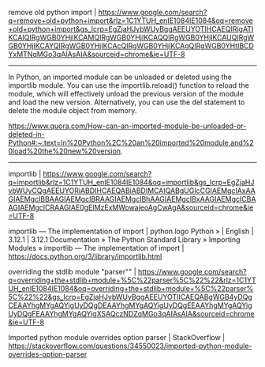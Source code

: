 remove old python import | https://www.google.com/search?q=remove+old+python+import&rlz=1C1YTUH_enIE1084IE1084&oq=remove+old+python+import&gs_lcrp=EgZjaHJvbWUyBggAEEUYOTIHCAEQIRigATIKCAIQIRgWGB0YHjIKCAMQIRgWGB0YHjIKCAQQIRgWGB0YHjIKCAUQIRgWGB0YHjIKCAYQIRgWGB0YHjIKCAcQIRgWGB0YHjIKCAgQIRgWGB0YHtIBCDYxMTNqMGo3qAIAsAIA&sourceid=chrome&ie=UTF-8

____

In Python, an imported module can be unloaded or deleted using the importlib module. You can use the importlib.reload() function to reload the module, which will effectively unload the previous version of the module and load the new version. Alternatively, you can use the del statement to delete the module object from memory.

https://www.quora.com/How-can-an-imported-module-be-unloaded-or-deleted-in-Python#:~:text=In%20Python%2C%20an%20imported%20module,and%20load%20the%20new%20version.

____

importlib | https://www.google.com/search?q=importlib&rlz=1C1YTUH_enIE1084IE1084&oq=importlib&gs_lcrp=EgZjaHJvbWUyCQgAEEUYORiABDIHCAEQABiABDIMCAIQABgUGIcCGIAEMgcIAxAAGIAEMgcIBBAAGIAEMgcIBRAAGIAEMgcIBhAAGIAEMgcIBxAAGIAEMgcICBAAGIAEMgcICRAAGIAE0gEIMzExMWowajeoAgCwAgA&sourceid=chrome&ie=UTF-8

importlib — The implementation of import | python logo Python » | English | 3.12.1 |
 3.12.1 Documentation » The Python Standard Library » Importing Modules » importlib — The implementation of import | https://docs.python.org/3/library/importlib.html

 overriding the stdlib module \"parser\"" | https://www.google.com/search?q=overriding+the+stdlib+module+%5C%22parser%5C%22%22&rlz=1C1YTUH_enIE1084IE1084&oq=overriding+the+stdlib+module+%5C%22parser%5C%22%22&gs_lcrp=EgZjaHJvbWUyBggAEEUYOTIICAEQABgWGB4yDQgCEAAYhgMYgAQYigUyDQgDEAAYhgMYgAQYigUyDQgEEAAYhgMYgAQYigUyDQgFEAAYhgMYgAQYigXSAQczNDZqMGo3qAIAsAIA&sourceid=chrome&ie=UTF-8

Imported python module overrides option parser | StackOverflow | https://stackoverflow.com/questions/34550023/imported-python-module-overrides-option-parser

